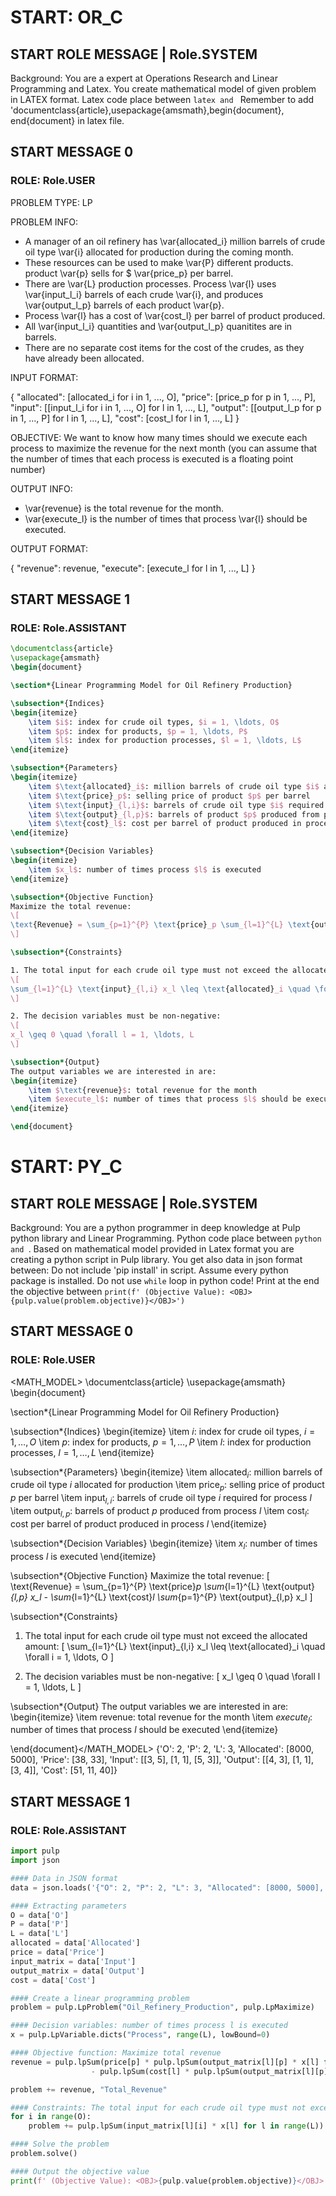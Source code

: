 # START: OR_C 
## START ROLE MESSAGE | Role.SYSTEM 
Background: You are a expert at Operations Research and Linear Programming and Latex. You create mathematical model of given problem in LATEX format. Latex code place between ```latex and ``` Remember to add 'documentclass{article},usepackage{amsmath},begin{document}, end{document} in latex file. 
## START MESSAGE 0 
### ROLE: Role.USER
<DESCRIPTION>
PROBLEM TYPE: LP

PROBLEM INFO: 

- A manager of an oil refinery has \var{allocated_i} million barrels of crude oil type \var{i} allocated for production during the coming month. 
- These resources can be used to make \var{P} different products. product \var{p} sells for $ \var{price_p} per barrel.
- There are \var{L} production processes. Process \var{l} uses \var{input_l_i} barrels of each crude \var{i}, and produces \var{output_l_p} barrels of each product \var{p}. 
- Process \var{l} has a cost of \var{cost_l} per barrel of product produced.
- All \var{input_l_i} quantities and \var{output_l_p} quanitites are in barrels. 
- There are no separate cost items for the cost of the crudes, as they have already been allocated.

INPUT FORMAT: 

{
    "allocated": [allocated_i for i in 1, ..., O],
    "price": [price_p for p in 1, ..., P],
    "input": [[input_l_i for i in 1, ..., O] for l in 1, ..., L],
    "output": [[output_l_p for p in 1, ..., P] for l in 1, ..., L],
    "cost": [cost_l for l in 1, ..., L]
}

OBJECTIVE: We want to know how many times should we execute each process to maximize the revenue for the next month (you can assume that the number of times that each process is executed is a floating point number)

OUTPUT INFO:

- \var{revenue} is the total revenue for the month.
- \var{execute_l} is the number of times that process \var{l} should be executed.

OUTPUT FORMAT:

{
    "revenue": revenue,
    "execute": [execute_l for l in 1, ..., L]
}

</DESCRIPTION>


## START MESSAGE 1 
### ROLE: Role.ASSISTANT
```latex
\documentclass{article}
\usepackage{amsmath}
\begin{document}

\section*{Linear Programming Model for Oil Refinery Production}

\subsection*{Indices}
\begin{itemize}
    \item $i$: index for crude oil types, $i = 1, \ldots, O$
    \item $p$: index for products, $p = 1, \ldots, P$
    \item $l$: index for production processes, $l = 1, \ldots, L$
\end{itemize}

\subsection*{Parameters}
\begin{itemize}
    \item $\text{allocated}_i$: million barrels of crude oil type $i$ allocated for production
    \item $\text{price}_p$: selling price of product $p$ per barrel
    \item $\text{input}_{l,i}$: barrels of crude oil type $i$ required for process $l$
    \item $\text{output}_{l,p}$: barrels of product $p$ produced from process $l$
    \item $\text{cost}_l$: cost per barrel of product produced in process $l$
\end{itemize}

\subsection*{Decision Variables}
\begin{itemize}
    \item $x_l$: number of times process $l$ is executed
\end{itemize}

\subsection*{Objective Function}
Maximize the total revenue:
\[
\text{Revenue} = \sum_{p=1}^{P} \text{price}_p \sum_{l=1}^{L} \text{output}_{l,p} x_l - \sum_{l=1}^{L} \text{cost}_l \sum_{p=1}^{P} \text{output}_{l,p} x_l
\]

\subsection*{Constraints}

1. The total input for each crude oil type must not exceed the allocated amount:
\[
\sum_{l=1}^{L} \text{input}_{l,i} x_l \leq \text{allocated}_i \quad \forall i = 1, \ldots, O
\]

2. The decision variables must be non-negative:
\[
x_l \geq 0 \quad \forall l = 1, \ldots, L
\]

\subsection*{Output}
The output variables we are interested in are:
\begin{itemize}
    \item $\text{revenue}$: total revenue for the month
    \item $execute_l$: number of times that process $l$ should be executed
\end{itemize}

\end{document}
```

# START: PY_C 
## START ROLE MESSAGE | Role.SYSTEM 
Background: You are a python programmer in deep knowledge at Pulp python library and Linear Programming. Python code place between ```python and ```. Based on mathematical model provided in Latex format you are creating a python script in Pulp library. You get also data in json format between: <DATA></DATA> Do not include 'pip install' in script. Assume every python package is installed. Do not use `while` loop in python code! Print at the end the objective between <OBJ></OBJ> `print(f' (Objective Value): <OBJ>{pulp.value(problem.objective)}</OBJ>')` 
## START MESSAGE 0 
### ROLE: Role.USER
<MATH_MODEL>
\documentclass{article}
\usepackage{amsmath}
\begin{document}

\section*{Linear Programming Model for Oil Refinery Production}

\subsection*{Indices}
\begin{itemize}
    \item $i$: index for crude oil types, $i = 1, \ldots, O$
    \item $p$: index for products, $p = 1, \ldots, P$
    \item $l$: index for production processes, $l = 1, \ldots, L$
\end{itemize}

\subsection*{Parameters}
\begin{itemize}
    \item $\text{allocated}_i$: million barrels of crude oil type $i$ allocated for production
    \item $\text{price}_p$: selling price of product $p$ per barrel
    \item $\text{input}_{l,i}$: barrels of crude oil type $i$ required for process $l$
    \item $\text{output}_{l,p}$: barrels of product $p$ produced from process $l$
    \item $\text{cost}_l$: cost per barrel of product produced in process $l$
\end{itemize}

\subsection*{Decision Variables}
\begin{itemize}
    \item $x_l$: number of times process $l$ is executed
\end{itemize}

\subsection*{Objective Function}
Maximize the total revenue:
\[
\text{Revenue} = \sum_{p=1}^{P} \text{price}_p \sum_{l=1}^{L} \text{output}_{l,p} x_l - \sum_{l=1}^{L} \text{cost}_l \sum_{p=1}^{P} \text{output}_{l,p} x_l
\]

\subsection*{Constraints}

1. The total input for each crude oil type must not exceed the allocated amount:
\[
\sum_{l=1}^{L} \text{input}_{l,i} x_l \leq \text{allocated}_i \quad \forall i = 1, \ldots, O
\]

2. The decision variables must be non-negative:
\[
x_l \geq 0 \quad \forall l = 1, \ldots, L
\]

\subsection*{Output}
The output variables we are interested in are:
\begin{itemize}
    \item $\text{revenue}$: total revenue for the month
    \item $execute_l$: number of times that process $l$ should be executed
\end{itemize}

\end{document}</MATH_MODEL>
<DATA>
{'O': 2, 'P': 2, 'L': 3, 'Allocated': [8000, 5000], 'Price': [38, 33], 'Input': [[3, 5], [1, 1], [5, 3]], 'Output': [[4, 3], [1, 1], [3, 4]], 'Cost': [51, 11, 40]}</DATA>


## START MESSAGE 1 
### ROLE: Role.ASSISTANT
```python
import pulp
import json

#### Data in JSON format
data = json.loads('{"O": 2, "P": 2, "L": 3, "Allocated": [8000, 5000], "Price": [38, 33], "Input": [[3, 5], [1, 1], [5, 3]], "Output": [[4, 3], [1, 1], [3, 4]], "Cost": [51, 11, 40]}')

#### Extracting parameters
O = data['O']
P = data['P']
L = data['L']
allocated = data['Allocated']
price = data['Price']
input_matrix = data['Input']
output_matrix = data['Output']
cost = data['Cost']

#### Create a linear programming problem
problem = pulp.LpProblem("Oil_Refinery_Production", pulp.LpMaximize)

#### Decision variables: number of times process l is executed
x = pulp.LpVariable.dicts("Process", range(L), lowBound=0)

#### Objective function: Maximize total revenue
revenue = pulp.lpSum(price[p] * pulp.lpSum(output_matrix[l][p] * x[l] for l in range(L)) for p in range(P)) \
                  - pulp.lpSum(cost[l] * pulp.lpSum(output_matrix[l][p] * x[l] for p in range(P)) for l in range(L))

problem += revenue, "Total_Revenue"

#### Constraints: The total input for each crude oil type must not exceed the allocated amount
for i in range(O):
    problem += pulp.lpSum(input_matrix[l][i] * x[l] for l in range(L)) <= allocated[i], f"Input_Constraint_{i+1}"

#### Solve the problem
problem.solve()

#### Output the objective value
print(f' (Objective Value): <OBJ>{pulp.value(problem.objective)}</OBJ>')
```


